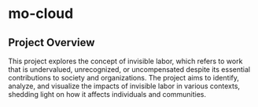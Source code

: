 # mo-cloud

## Project Overview
This project explores the concept of invisible labor, which refers to work that is undervalued, unrecognized, or uncompensated despite its essential contributions to society and organizations. The project aims to identify, analyze, and visualize the impacts of invisible labor in various contexts, shedding light on how it affects individuals and communities.

